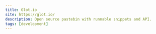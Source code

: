 ```yaml
---
title: Glot.io
site: https://glot.io/
description: Open source pastebin with runnable snippets and API.
tags: [development]
---
```

